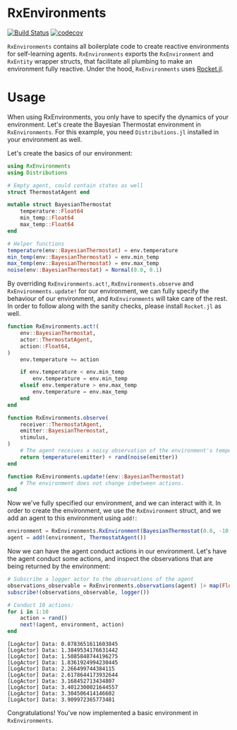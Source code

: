 # RxEnvironments

[![Build Status](https://github.com/biaslab/RxEnvironments.jl/actions/workflows/CI.yml/badge.svg?branch=main)](https://github.com/biaslab/RxEnvironments.jl/actions/workflows/CI.yml?query=branch%3Amain) [![codecov](https://codecov.io/gh/biaslab/RxEnvironments.jl/graph/badge.svg?token=CxR2jysX7Z)](https://codecov.io/gh/biaslab/RxEnvironments.jl)

`RxEnvironments` contains all boilerplate code to create reactive environments for self-learning agents. `RxEnvironments` exports the `RxEnvironment` and `RxEntity` wrapper structs, that facilitate all plumbing to make an environment fully reactive. Under the hood, `RxEnvironments` uses [Rocket.jl](https://www.github.com/biaslab/Rocket.jl).

# Usage

When using RxEnvironments, you only have to specify the dynamics of your environment. Let's create the Bayesian Thermostat environment in `RxEnvironments`. For this example, you need `Distributions.jl` installed in your environment as well. 

Let's create the basics of our environment:

```julia
using RxEnvironments
using Distributions

# Empty agent, could contain states as well
struct ThermostatAgent end

mutable struct BayesianThermostat
    temperature::Float64
    min_temp::Float64
    max_temp::Float64
end

# Helper functions
temperature(env::BayesianThermostat) = env.temperature
min_temp(env::BayesianThermostat) = env.min_temp
max_temp(env::BayesianThermostat) = env.max_temp
noise(env::BayesianThermostat) = Normal(0.0, 0.1)
```

By overriding `RxEnvironments.act!`, `RxEnvironments.observe` and `RxEnvironments.update!` for our environment, we can fully specify the behaviour of our environment, and `RxEnvironments` will take care of the rest. In order to follow along with the sanity checks, please install `Rocket.jl` as well.

```julia
function RxEnvironments.act!(
    env::BayesianThermostat,
    actor::ThermostatAgent,
    action::Float64,
)
    env.temperature += action

    if env.temperature < env.min_temp
        env.temperature = env.min_temp
    elseif env.temperature > env.max_temp
        env.temperature = env.max_temp
    end
end

function RxEnvironments.observe(
    receiver::ThermostatAgent,
    emitter::BayesianThermostat,
    stimulus,
)
    # The agent receives a noisy observation of the environment's temperature
    return temperature(emitter) + rand(noise(emitter))
end

function RxEnvironments.update!(env::BayesianThermostat)
    # The environment does not change inbetween actions.
end

```

Now we've fully specified our environment, and we can interact with it. In order to create the environment, we use the `RxEnvironment` struct, and we add an agent to this environment using `add!`:

```julia
environment = RxEnvironments.RxEnvironment(BayesianThermostat(0.0, -10, 10))
agent = add!(environment, ThermostatAgent())
```

Now we can have the agent conduct actions in our environment. Let's have the agent conduct some actions, and inspect the observations that are being returned by the environment:

```julia
# Subscribe a logger actor to the observations of the agent
observations_observable = RxEnvironments.observations(agent) |> map(Float64, x -> RxEnvironments.data(x))
subscribe!(observations_observable, logger())

# Conduct 10 actions:
for i in 1:10
    action = rand()
    next!(agent, environment, action)
end
```

```
[LogActor] Data: 0.8783651611603845
[LogActor] Data: 1.3849534176631442
[LogActor] Data: 1.5085848744196275
[LogActor] Data: 1.8361924994230445
[LogActor] Data: 2.266499744384115
[LogActor] Data: 2.6178644173932644
[LogActor] Data: 3.168452713434807
[LogActor] Data: 3.4012300021644557
[LogActor] Data: 3.304506414146602
[LogActor] Data: 3.909972365773481
```

Congratulations! You've now implemented a basic environment in `RxEnvironments`.